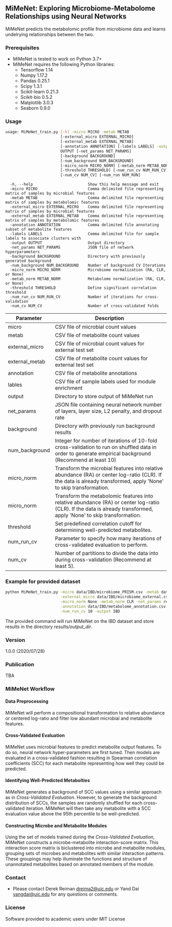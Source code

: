 ## MiMeNet: Exploring Microbiome-Metabolome Relationships using Neural Networks
MiMeNet predicts the metabolomic profile from microbiome data and learns undelrying relationships between the two.

### Prerequisites
* MiMeNet is tested to work on Python 3.7+
* MiMeNet requires the following Python libraries:
  - Tensorflow 1.14
  - Numpy 1.17.2
  - Pandas 0.25.1
  - Scipy 1.3.1
  - Scikit-learn 0.21.3
  - Scikit-bio 0.5.2
  - Matplotlib 3.0.3
  - Seaborn 0.9.0
  

### Usage

```bash
usage: MiMeNet_train.py [-h] -micro MICRO -metab METAB
                        [-external_micro EXTERNAL_MICRO]
                        [-external_metab EXTERNAL_METAB]
                        [-annotation ANNOTATION] [-labels LABELS] -output
                        OUTPUT [-net_params NET_PARAMS]
                        [-background BACKGROUND]
                        [-num_background NUM_BACKGROUND]
                        [-micro_norm MICRO_NORM] [-metab_norm METAB_NORM]
                        [-threshold THRESHOLD] [-num_run_cv NUM_RUN_CV]
                        [-num_cv NUM_CV] [-num_run NUM_RUN]

```

```
  -h, --help                        Show this help message and exit
  -micro MICRO                      Comma delimited file representing matrix of samples by microbial features
  -metab METAB                      Comma delimited file representing matrix of samples by metabolomic features
  -external_micro EXTERNAL_MICRO    Comma delimited file representing matrix of samples by microbial features
  -external_metab EXTERNAL_METAB    Comma delimited file representing matrix of samples by metabolomic features
  -annotation ANNOTATION            Comma delimited file annotating subset of metabolite features
  -labels LABELS                    Comma delimited file for sample labels to associate clusters with
  -output OUTPUT                    Output directory
  -net_params NET_PARAMS            JSON file of network hyperparameters
  -background BACKGROUND            Directory with previously generated background
  -num_background NUM_BACKGROUND    Number of background CV Iterations
  -micro_norm MICRO_NORM            Microbiome normalization (RA, CLR, or None)
  -metab_norm METAB_NORM            Metabolome normalization (RA, CLR, or None)
  -threshold THRESHOLD              Define significant correlation threshold
  -num_run_cv NUM_RUN_CV            Number of iterations for cross-validation
  -num_cv NUM_CV                    Number of cross-validated folds
```
|Parameter|Description
|---|---|
|micro| CSV file of microbial count values|
|metab| CSV file of metabolite count values|
|external_micro| CSV file of microbial count values for external test set|
|external_metab| CSV file of metabolite count values for external test set|
|annotation| CSV file of metabolite annotations|
|lables| CSV file of sample labels used for module enrichment|
|output| Directory to store output of MiMeNet run|
|net_params| JSON file containing neural network number of layers, layer size, L2 penalty, and dropout rate|
|background| Directory with previously run background results|
|num_background| Integer for number of iterations of 10-fold cross-validation to run on shuffled data in order to generate empirical background (Recommend at least 10)|
|micro_norm| Transform the microbial features into relative abundance (RA) or center log-ratio (CLR). If the data is already transformed, apply 'None' to skip transformation.|
|micro_norm| Transform the metabolomic features into relative abundance (RA) or center log-ratio (CLR). If the data is already transformed, apply 'None' to skip transformation.|
|threshold| Set predefined correlation cutoff for determining well-predicted metabolites.|
|num_run_cv| Parameter to specify how many iterations of cross-validated evaluation to perform.|
|num_cv| Number of partitions to divide the data into during cross-validation (Recommend at least 5).|

### Example for provided dataset

```bash
python MiMeNet_train.py -micro data/IBD/microbiome_PRISM.csv -metab data/IBD/metabolome_PRISM.csv \
                        -external_micro data/IBD/microbiome_external.csv -external_metab data/IBD/metabolome_external.csv \
                        -micro_norm None -metab_norm CLR -net_params results/IBD/network_parameters.txt \
                        -annotation data/IBD/metabolome_annotation.csv -labels data/IBD/diagnosis_PRISM.csv \
                        -num_run_cv 10 -output IBD
```

The provided command will run MiMeNet on the IBD dataset and store results in the directory _results/output_dir_. 

### Version
1.0.0 (2020/07/28)

### Publication
TBA

### MiMeNet Workflow

#### Data Preprocessing
MiMeNet will perform a compositional transformation to relative abundance or centered log-ratio and filter low abundant microbial and metabolite features. 

#### Cross-Validated Evaluation
MiMeNet uses microbial features to predict metabolite output features. To do so, neural network hyper-parameters are first tuned. Then models are evaluated in a cross-validated fashion resulting in Spearman correlation coefficients (SCC) for each metabolite representing how well they could be predicted.

#### Identifying Well-Predicted Metabolties
MiMeNet generates a background of SCC values using a similar approach as in _Cross-Validated Evaluation_. However, to generate the background distribution of SCCs, the samples are randomly shuffled for each cross-validated iteration. MiMeNet will then take any metabolite with a SCC evaluation value above the 95th percentile to be well-predicted.

#### Constructing Microbe and Metabolite Modules
Using the set of models trained during the _Cross-Validated Evaluation_, MiMeNet constructs a microbe-metabolite interaction-score matrix. This interaction score matrix is biclustered into microbe and metabolite modules, grouping sets of microbes and metabolites with similar interaction patterns. These groupings may help illuminate the functions and structure of unannotated metabolites based on annotated members of the module.

### Contact
* Please contact Derek Reiman <dreima2@uic.edu> or Yand Dai <yangdai@uic.edu> for any questions or comments.

### License
Software provided to academic users under MIT License
